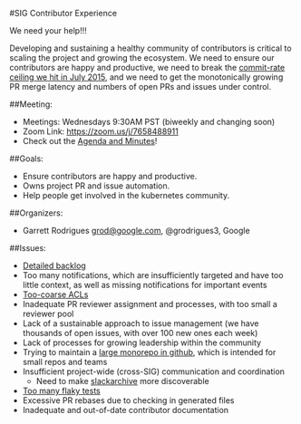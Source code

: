 #SIG Contributor Experience

We need your help!!!

Developing and sustaining a healthy community of contributors is critical to scaling the project
and growing the ecosystem. We need to ensure our contributors are happy and productive, we need 
to break the [commit-rate ceiling we hit in July 2015](https://github.com/kubernetes/kubernetes/graphs/contributors),
and we need to get the monotonically growing PR merge latency and numbers of open PRs and issues under control.

##Meeting:
* Meetings: Wednesdays 9:30AM PST (biweekly and changing soon)
* Zoom Link: https://zoom.us/j/7658488911
* Check out the [Agenda and Minutes](https://docs.google.com/document/d/1qf-02B7EOrItQgwXFxgqZ5qjW0mtfu5qkYIF1Hl4ZLI/ )!

##Goals:
* Ensure contributors are happy and productive. 
* Owns project PR and issue automation.
* Help people get involved in the kubernetes community.

##Organizers:
* Garrett Rodrigues grod@google.com, @grodrigues3, Google

##Issues:
* [Detailed backlog](https://github.com/kubernetes/contrib/projects/1)
* Too many notifications, which are insufficiently targeted and have too little context, as well as missing
  notifications for important events
* [Too-coarse ACLs](https://github.com/kubernetes/contrib/issues/1908)
* Inadequate PR reviewer assignment and processes, with too small a reviewer pool
* Lack of a sustainable approach to issue management (we have thousands of open issues, with over 100 new ones each week)
* Lack of processes for growing leadership within the community
* Trying to maintain a [large monorepo in github](https://github.com/kubernetes/kubernetes/issues/24343), which is intended for small repos and teams
* Insufficient project-wide (cross-SIG) communication and coordination
  * Need to make [slackarchive](http://kubernetes.slackarchive.io/kubernetes-dev) more discoverable
* [Too many flaky tests](https://github.com/kubernetes/kubernetes/issues/24753)
* Excessive PR rebases due to checking in generated files
* Inadequate and out-of-date contributor documentation
